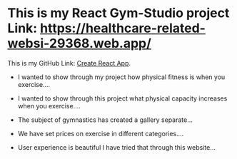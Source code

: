 # This is my React Gym-Studio project Link: https://healthcare-related-websi-29368.web.app/

This is my GitHub Link: [Create React App](https://github.com/Programming-Hero-Web-Course3/healthcare-related-website-SumonShakder.git).


* I wanted to show through my project how physical fitness is when you exercise....

* I wanted to show through this project what physical capacity increases when you exercise....

* The subject of gymnastics has created a gallery separate...

* We have set prices on exercise in different categories....

* User experience is beautiful I have tried that through this website...